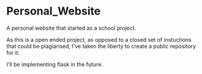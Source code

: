 # Personal_Website
A personal website that started as a school project. 

As this is a open ended project, as opposed to a closed set of instuctions that could be plagiarised, I've taken the liberty to create a public repository for it.

I'll be implementing flask in the future.
